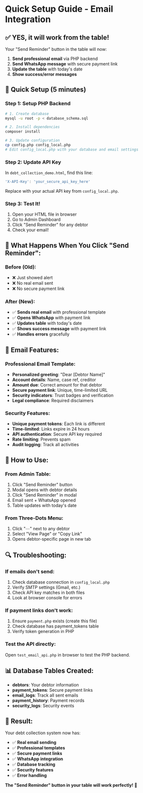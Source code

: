 # Quick Setup Guide - Email Integration

## ✅ **YES, it will work from the table!**

Your "Send Reminder" button in the table will now:
1. **Send professional email** via PHP backend
2. **Send WhatsApp message** with secure payment link
3. **Update the table** with today's date
4. **Show success/error messages**

## 🚀 **Quick Setup (5 minutes)**

### **Step 1: Setup PHP Backend**
```bash
# 1. Create database
mysql -u root -p < database_schema.sql

# 2. Install dependencies
composer install

# 3. Update configuration
cp config.php config_local.php
# Edit config_local.php with your database and email settings
```

### **Step 2: Update API Key**
In `debt_collection_demo.html`, find this line:
```javascript
'X-API-Key': 'your_secure_api_key_here'
```
Replace with your actual API key from `config_local.php`.

### **Step 3: Test It!**
1. Open your HTML file in browser
2. Go to Admin Dashboard
3. Click "Send Reminder" for any debtor
4. Check your email!

## 🔧 **What Happens When You Click "Send Reminder":**

### **Before (Old):**
- ❌ Just showed alert
- ❌ No real email sent
- ❌ No secure payment link

### **After (New):**
- ✅ **Sends real email** with professional template
- ✅ **Opens WhatsApp** with payment link
- ✅ **Updates table** with today's date
- ✅ **Shows success message** with payment link
- ✅ **Handles errors** gracefully

## 📧 **Email Features:**

### **Professional Email Template:**
- **Personalized greeting**: "Dear [Debtor Name]"
- **Account details**: Name, case ref, creditor
- **Amount due**: Correct amount for that debtor
- **Secure payment link**: Unique, time-limited URL
- **Security indicators**: Trust badges and verification
- **Legal compliance**: Required disclaimers

### **Security Features:**
- **Unique payment tokens**: Each link is different
- **Time-limited**: Links expire in 24 hours
- **API authentication**: Secure API key required
- **Rate limiting**: Prevents spam
- **Audit logging**: Track all activities

## 🎯 **How to Use:**

### **From Admin Table:**
1. Click "Send Reminder" button
2. Modal opens with debtor details
3. Click "Send Reminder" in modal
4. Email sent + WhatsApp opened
5. Table updates with today's date

### **From Three-Dots Menu:**
1. Click "⋯" next to any debtor
2. Select "View Page" or "Copy Link"
3. Opens debtor-specific page in new tab

## 🔍 **Troubleshooting:**

### **If emails don't send:**
1. Check database connection in `config_local.php`
2. Verify SMTP settings (Gmail, etc.)
3. Check API key matches in both files
4. Look at browser console for errors

### **If payment links don't work:**
1. Ensure `payment.php` exists (create this file)
2. Check database has payment_tokens table
3. Verify token generation in PHP

### **Test the API directly:**
Open `test_email_api.php` in browser to test the PHP backend.

## 📊 **Database Tables Created:**

- **debtors**: Your debtor information
- **payment_tokens**: Secure payment links
- **email_logs**: Track all sent emails
- **payment_history**: Payment records
- **security_logs**: Security events

## 🎉 **Result:**

Your debt collection system now has:
- ✅ **Real email sending**
- ✅ **Professional templates**
- ✅ **Secure payment links**
- ✅ **WhatsApp integration**
- ✅ **Database tracking**
- ✅ **Security features**
- ✅ **Error handling**

**The "Send Reminder" button in your table will work perfectly!** 🚀
